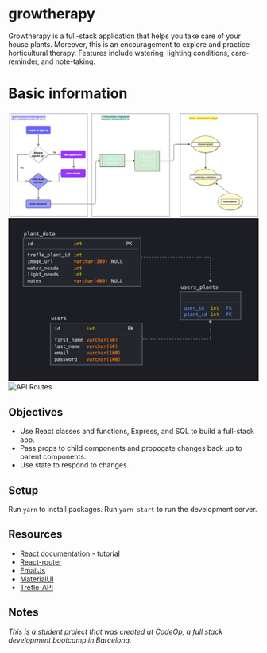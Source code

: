 # growtherapy

Growtherapy is a full-stack application that helps you take care of your house plants. Moreover, this is an encouragement to explore and practice horticultural therapy. Features include watering, lighting conditions, care-reminder, and note-taking.

# Basic information

![User Flow Diagram](support/user_flow.jpg)
![Database Schema](database_schema.png)
![API Routes](API_routes.png)

## Objectives

- Use React classes and functions, Express, and SQL to build a full-stack app.
- Pass props to child components and propogate changes back up to parent components.
- Use state to respond to changes.

## Setup

Run `yarn` to install packages.
Run `yarn start` to run the development server.

## Resources

- [React documentation - tutorial](https://reactjs.org/docs/hello-world.html)
- [React-router](https://reactrouter.com/web/guides/quick-start)
- [EmailJs](https://dashboard.emailjs.com/admin)
- [MaterialUI](https://material-ui.com/)
- [Trefle-API](https://trefle.io/api/v1/species)

## Notes

_This is a student project that was created at [CodeOp](http://CodeOp.tech), a full stack development bootcamp in Barcelona._